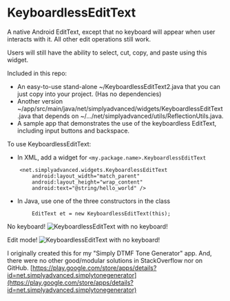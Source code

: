KeyboardlessEditText
====================

A native Android EditText, except that no keyboard will appear when user interacts with it. All other edit operations still work.

Users will still have the ability to select, cut, copy, and paste using this widget.

Included in this repo:
- An easy-to-use stand-alone ~/KeyboardlessEditText2.java that you can just copy into your project. (Has no dependencies)
- Another version ~/app/src/main/java/net/simplyadvanced/widgets/KeyboardlessEditText.java that depends on ~/.../net/simplyadvanced/utils/ReflectionUtils.java.
- A sample app that demonstrates the use of the keyboardless EditText, including input buttons and backspace.

To use KeyboardlessEditText:
- In XML, add a widget for `<my.package.name>.KeyboardlessEditText`

```
    <net.simplyadvanced.widgets.KeyboardlessEditText
        android:layout_width="match_parent"
        android:layout_height="wrap_content"
        android:text="@string/hello_world" />
```
            
- In Java, use one of the three constructors in the class

````
        EditText et = new KeyboardlessEditText(this);
````
        

No keyboard!
![KeyboardlessEditText with no keyboard!](https://github.com/danialgoodwin/android-widget-keyboardless-edittext/raw/master/Screenshots/keyboardless-edittext-no-keyboard.png)


Edit mode!
![KeyboardlessEditText with no keyboard!](https://github.com/danialgoodwin/android-widget-keyboardless-edittext/raw/master/Screenshots/keyboardless-edittext-in-edit-mode.png)



I originally created this for my "Simply DTMF Tone Generator" app. And, there were no other good/modular solutions in StackOverflow nor on GitHub. [https://play.google.com/store/apps/details?id=net.simplyadvanced.simplytonegenerator](https://play.google.com/store/apps/details?id=net.simplyadvanced.simplytonegenerator)
